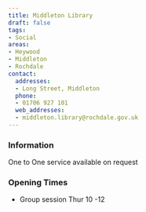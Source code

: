 ```yaml
---
title: Middleton Library
draft: false
tags:
- Social
areas:
- Heywood
- Middleton
- Rochdale
contact:
  addresses:
  - Long Street, Middleton
  phone:
  - 01706 927 101
  web_addresses:
  - middleton.library@rochdale.gov.uk
---
```


### Information
One to One service available on request

### Opening Times
* Group session Thur 10 -12

